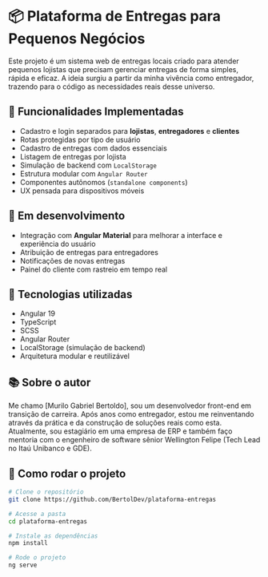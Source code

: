 # 📦 Plataforma de Entregas para Pequenos Negócios

Este projeto é um sistema web de entregas locais criado para atender pequenos lojistas que precisam gerenciar entregas de forma simples, rápida e eficaz. A ideia surgiu a partir da minha vivência como entregador, trazendo para o código as necessidades reais desse universo.

## 🚀 Funcionalidades Implementadas

- Cadastro e login separados para **lojistas**, **entregadores** e **clientes**
- Rotas protegidas por tipo de usuário
- Cadastro de entregas com dados essenciais
- Listagem de entregas por lojista
- Simulação de backend com `LocalStorage`
- Estrutura modular com `Angular Router`
- Componentes autônomos (`standalone components`)
- UX pensada para dispositivos móveis

## 📌 Em desenvolvimento

- Integração com **Angular Material** para melhorar a interface e experiência do usuário
- Atribuição de entregas para entregadores
- Notificações de novas entregas
- Painel do cliente com rastreio em tempo real

## 🧠 Tecnologias utilizadas

- Angular 19
- TypeScript
- SCSS
- Angular Router
- LocalStorage (simulação de backend)
- Arquitetura modular e reutilizável

## 📚 Sobre o autor

Me chamo [Murilo Gabriel Bertoldo], sou um desenvolvedor front-end em transição de carreira. Após anos como entregador, estou me reinventando através da prática e da construção de soluções reais como esta. Atualmente, sou estagiário em uma empresa de ERP e também faço mentoria com o engenheiro de software sênior Wellington Felipe (Tech Lead no Itaú Unibanco e GDE).

## 📎 Como rodar o projeto

```bash
# Clone o repositório
git clone https://github.com/BertolDev/plataforma-entregas

# Acesse a pasta
cd plataforma-entregas

# Instale as dependências
npm install

# Rode o projeto
ng serve
